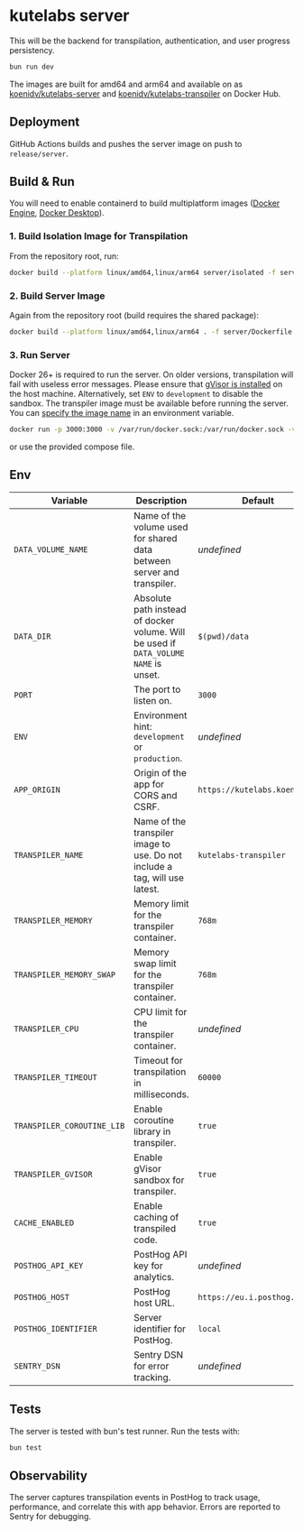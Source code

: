 # kutelabs server

This will be the backend for transpilation, authentication, and user progress persistency.

```sh
bun run dev
```

The images are built for amd64 and arm64 and available on as [koenidv/kutelabs-server](https://hub.docker.com/r/koenidv/kutelabs-server) and [koenidv/kutelabs-transpiler](https://hub.docker.com/r/koenidv/kutelabs-transpiler) on Docker Hub.

## Deployment

GitHub Actions builds and pushes the server image on push to `release/server`.

## Build & Run

You will need to enable containerd to build multiplatform images ([Docker Engine](https://docs.docker.com/engine/storage/containerd/), [Docker Desktop](https://docs.docker.com/desktop/containerd/)).

### 1. Build Isolation Image for Transpilation

From the repository root, run:

```sh
docker build --platform linux/amd64,linux/arm64 server/isolated -f server/isolated/transpiler.dockerfile -t kutelabs-transpiler
```

### 2. Build Server Image

Again from the repository root (build requires the shared package):

```sh
docker build --platform linux/amd64,linux/arm64 . -f server/Dockerfile -t kutelabs-server
```

### 3. Run Server

Docker 26+ is required to run the server. On older versions, transpilation will fail with useless error messages.
Please ensure that [gVisor is installed](https://gvisor.dev/docs/user_guide/install/) on the host machine. Alternatively, set `ENV` to `development` to disable the sandbox.
The transpiler image must be available before running the server. You can [specify the image name](#env) in an environment variable.

```sh
docker run -p 3000:3000 -v /var/run/docker.sock:/var/run/docker.sock -v data:/data -e TRANSPILER_NAME=kutelabs-transpiler kutelabs-server:latest
```

or use the provided compose file.

## Env

| Variable                   | Description                                                                          | Default                      |
| -------------------------- | ------------------------------------------------------------------------------------ | ---------------------------- |
| `DATA_VOLUME_NAME`         | Name of the volume used for shared data between server and transpiler.               | _undefined_                  |
| `DATA_DIR`                 | Absolute path instead of docker volume. Will be used if `DATA_VOLUME NAME` is unset. | `$(pwd)/data`                |
| `PORT`                     | The port to listen on.                                                               | `3000`                       |
| `ENV`                      | Environment hint: `development` or `production`.                                     | _undefined_                  |
| `APP_ORIGIN`               | Origin of the app for CORS and CSRF.                                                 | `https://kutelabs.koeni.dev` |
| `TRANSPILER_NAME`          | Name of the transpiler image to use. Do not include a tag, will use latest.          | `kutelabs-transpiler`        |
| `TRANSPILER_MEMORY`        | Memory limit for the transpiler container.                                           | `768m`                       |
| `TRANSPILER_MEMORY_SWAP`   | Memory swap limit for the transpiler container.                                      | `768m`                       |
| `TRANSPILER_CPU`           | CPU limit for the transpiler container.                                              | _undefined_                  |
| `TRANSPILER_TIMEOUT`       | Timeout for transpilation in milliseconds.                                           | `60000`                      |
| `TRANSPILER_COROUTINE_LIB` | Enable coroutine library in transpiler.                                              | `true`                       |
| `TRANSPILER_GVISOR`        | Enable gVisor sandbox for transpiler.                                                | `true`                       |
| `CACHE_ENABLED`            | Enable caching of transpiled code.                                                   | `true`                       |
| `POSTHOG_API_KEY`          | PostHog API key for analytics.                                                       | _undefined_                  |
| `POSTHOG_HOST`             | PostHog host URL.                                                                    | `https://eu.i.posthog.com`   |
| `POSTHOG_IDENTIFIER`       | Server identifier for PostHog.                                                       | `local`                      |
| `SENTRY_DSN`               | Sentry DSN for error tracking.                                                       | _undefined_                  |

## Tests

The server is tested with bun's test runner. Run the tests with:

```sh
bun test
```

## Observability

The server captures transpilation events in PostHog to track usage, performance, and correlate this with app behavior. Errors are reported to Sentry for debugging.

